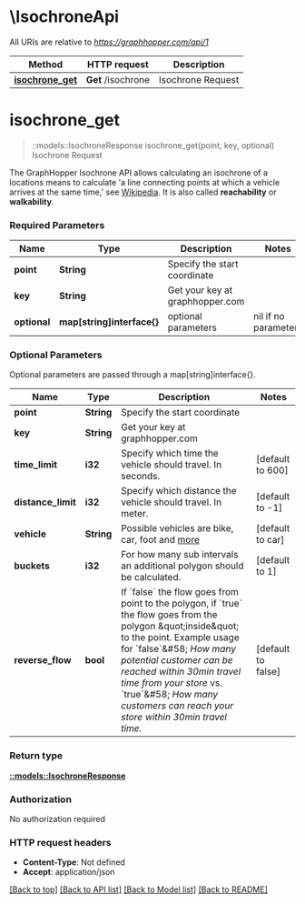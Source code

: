 # \IsochroneApi

All URIs are relative to *https://graphhopper.com/api/1*

Method | HTTP request | Description
------------- | ------------- | -------------
[**isochrone_get**](IsochroneApi.md#isochrone_get) | **Get** /isochrone | Isochrone Request


# **isochrone_get**
> ::models::IsochroneResponse isochrone_get(point, key, optional)
Isochrone Request

The GraphHopper Isochrone API allows calculating an isochrone of a locations means to calculate 'a line connecting points at which a vehicle arrives at the same time,' see [Wikipedia](http://en.wikipedia.org/wiki/Isochrone_map). It is also called **reachability** or **walkability**. 

### Required Parameters

Name | Type | Description  | Notes
------------- | ------------- | ------------- | -------------
  **point** | **String**| Specify the start coordinate | 
  **key** | **String**| Get your key at graphhopper.com | 
 **optional** | **map[string]interface{}** | optional parameters | nil if no parameters

### Optional Parameters
Optional parameters are passed through a map[string]interface{}.

Name | Type | Description  | Notes
------------- | ------------- | ------------- | -------------
 **point** | **String**| Specify the start coordinate | 
 **key** | **String**| Get your key at graphhopper.com | 
 **time_limit** | **i32**| Specify which time the vehicle should travel. In seconds. | [default to 600]
 **distance_limit** | **i32**| Specify which distance the vehicle should travel. In meter. | [default to -1]
 **vehicle** | **String**| Possible vehicles are bike, car, foot and [more](https://graphhopper.com/api/1/docs/supported-vehicle-profiles/) | [default to car]
 **buckets** | **i32**| For how many sub intervals an additional polygon should be calculated. | [default to 1]
 **reverse_flow** | **bool**| If &#x60;false&#x60; the flow goes from point to the polygon, if &#x60;true&#x60; the flow goes from the polygon \&quot;inside\&quot; to the point. Example usage for &#x60;false&#x60;&amp;#58; *How many potential customer can be reached within 30min travel time from your store* vs. &#x60;true&#x60;&amp;#58; *How many customers can reach your store within 30min travel time.* | [default to false]

### Return type

[**::models::IsochroneResponse**](IsochroneResponse.md)

### Authorization

No authorization required

### HTTP request headers

 - **Content-Type**: Not defined
 - **Accept**: application/json

[[Back to top]](#) [[Back to API list]](../README.md#documentation-for-api-endpoints) [[Back to Model list]](../README.md#documentation-for-models) [[Back to README]](../README.md)

